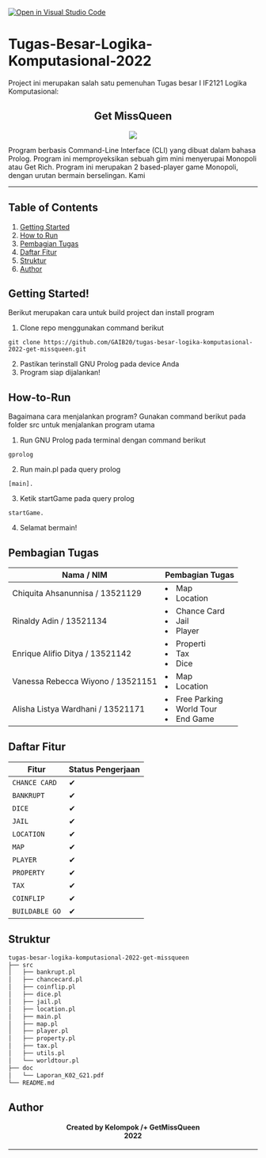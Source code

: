 [![Open in Visual Studio Code](https://classroom.github.com/assets/open-in-vscode-c66648af7eb3fe8bc4f294546bfd86ef473780cde1dea487d3c4ff354943c9ae.svg)](https://classroom.github.com/online_ide?assignment_repo_id=9270286&assignment_repo_type=AssignmentRepo)
# Tugas-Besar-Logika-Komputasional-2022

 Project ini merupakan salah satu pemenuhan Tugas besar I IF2121 Logika Komputasional:
<h2 align="center">
  Get MissQueen<br/>
</h2>

<p align="center">
<img src = https://user-images.githubusercontent.com/73476678/204267705-97b65ea9-89dd-40db-be68-257bbba8700f.png>
</p>

<p> Program berbasis Command-Line Interface (CLI) yang dibuat dalam bahasa Prolog. Program ini memproyeksikan sebuah gim mini menyerupai Monopoli atau Get Rich. Program ini merupakan 2 based-player game Monopoli, dengan urutan bermain berselingan. Kami </p>
<hr>

## Table of Contents
1. [Getting Started](#getting-started)
2. [How to Run](#how-to-run)
3. [Pembagian Tugas](#pembagian-tugas)
4. [Daftar Fitur](#daftar-fitur)
5. [Struktur](#struktur)
6. [Author](#author)

<a name="getting started"></a>

## Getting Started!

Berikut merupakan cara untuk build project dan install program

1. Clone repo menggunakan command berikut

```
git clone https://github.com/GAIB20/tugas-besar-logika-komputasional-2022-get-missqueen.git
```
2. Pastikan terinstall GNU Prolog pada device Anda
3. Program siap dijalankan!

## How-to-Run

Bagaimana cara menjalankan program? Gunakan command berikut pada folder src untuk menjalankan program utama

1. Run GNU Prolog pada terminal dengan command berikut
```
gprolog
```
2. Run main.pl pada query prolog
```
[main].
```
3. Ketik startGame pada query prolog
```
startGame.
```
4. Selamat bermain!

<a name="pembagian-tugas"></a>

## Pembagian Tugas

| Nama / NIM                            | Pembagian Tugas                                                                                                                                            |
| ------------------------------------- | ---------------------------------------------------------------------------------------------------------------------------------------------------------- |
| Chiquita Ahsanunnisa / 13521129 | <li>Map</li> <li>Location</li>   |
| Rinaldy Adin / 13521134  | <li>Chance Card</li> <li>Jail</li> <li>Player</li>  |
| Enrique Alifio Ditya / 13521142     |<li>Properti</li> <li>Tax</li> <li>Dice</li>   |
| Vanessa Rebecca Wiyono / 13521151     | <li>Map</li> <li>Location</li>  |
| Alisha Listya Wardhani / 13521171 | <li>Free Parking</li> <li>World Tour</li> <li>End Game</li> 

## Daftar Fitur

| Fitur                          | Status Pengerjaan |
| ------------------------------ | ----------------- |
| `CHANCE CARD`                  | &#10004;          |
| `BANKRUPT`                     | &#10004;          |
| `DICE`                         | &#10004;          |
| `JAIL`                         | &#10004;          |
| `LOCATION`                     | &#10004;          |
| `MAP`                          | &#10004;          |
| `PLAYER`                       | &#10004;          |
| `PROPERTY`                     | &#10004;          |
| `TAX`                          | &#10004;          |
| `COINFLIP`                     | &#10004;          |
| `BUILDABLE GO`                 | &#10004;          |

<a name="struktur"></a>

## Struktur
```bash
tugas-besar-logika-komputasional-2022-get-missqueen
├── src
│   ├── bankrupt.pl
│   ├── chancecard.pl
│   ├── coinflip.pl
│   ├── dice.pl
│   ├── jail.pl
│   ├── location.pl
│   ├── main.pl
│   ├── map.pl
│   ├── player.pl
│   ├── property.pl
│   ├── tax.pl
│   ├── utils.pl
│   └── worldtour.pl
├── doc
│   └── Laporan_K02_G21.pdf
└── README.md

```

<a name="author"></a>

## Author
<h4 align="center">
    Created by Kelompok /+ GetMissQueen<br/>
    2022
</h4>
<hr>
